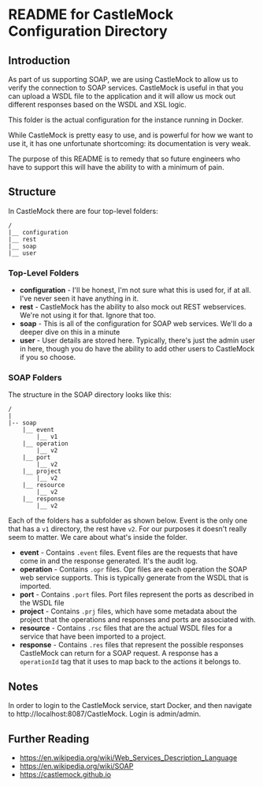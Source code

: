 # README for CastleMock Configuration Directory
## Introduction
As part of us supporting SOAP, we are using CastleMock to allow us to verify the connection to SOAP services.
CastleMock is useful in that you can upload a WSDL file to the application and it will allow us mock out
different responses based on the WSDL and XSL logic.

This folder is the actual configuration for the instance running in Docker.

While CastleMock is pretty easy to use, and is powerful for how we want to use it, it has one unfortunate
shortcoming: its documentation is very weak.

The purpose of this README is to remedy that so future engineers who have to support
this will have the ability to with a minimum of pain.

## Structure

In CastleMock there are four top-level folders:

```text
/
|__ configuration
|__ rest
|__ soap
|__ user
```

### Top-Level Folders
- **configuration** - I'll be honest, I'm not sure what this is used for, if at all. I've never seen it have anything in it.
- **rest** - CastleMock has the ability to also mock out REST webservices. We're not using it for that. Ignore that too.
- **soap** - This is all of the configuration for SOAP web services. We'll do a deeper dive on this in a minute
- **user** - User details are stored here. Typically, there's just the admin user in here, though you do have the ability to add other users to CastleMock if you so choose.

### SOAP Folders
The structure in the SOAP directory looks like this:

```text
/
|
|-- soap
    |__ event
        |__ v1
    |__ operation
        |__ v2
    |__ port
        |__ v2
    |__ project
        |__ v2
    |__ resource
        |__ v2
    |__ response
        |__ v2
```

Each of the folders has a subfolder as shown below. Event is the only one that has a `v1` directory, the rest have `v2`.
For our purposes it doesn't really seem to matter. We care about what's inside the folder.

- **event** - Contains `.event` files. Event files are the requests that have come in and the response generated. It's the audit log.
- **operation** - Contains `.opr` files. Opr files are each operation the SOAP web service supports. This is typically generate from the WSDL that is imported.
- **port** - Contains `.port` files. Port files represent the ports as described in the WSDL file
- **project** - Contains `.prj` files, which have some metadata about the project that the operations and responses and ports are associated with.
- **resource** - Contains `.rsc` files that are the actual WSDL files for a service that have been imported to a project.
- **response** - Contains `.res` files that represent the possible responses CastleMock can return for a SOAP request. A response has a `operationId` tag that it uses to map back to the actions it belongs to.

## Notes
In order to login to the CastleMock service, start Docker, and then navigate to http://localhost:8087/CastleMock. Login is admin/admin.

## Further Reading
- https://en.wikipedia.org/wiki/Web_Services_Description_Language
- https://en.wikipedia.org/wiki/SOAP
- https://castlemock.github.io